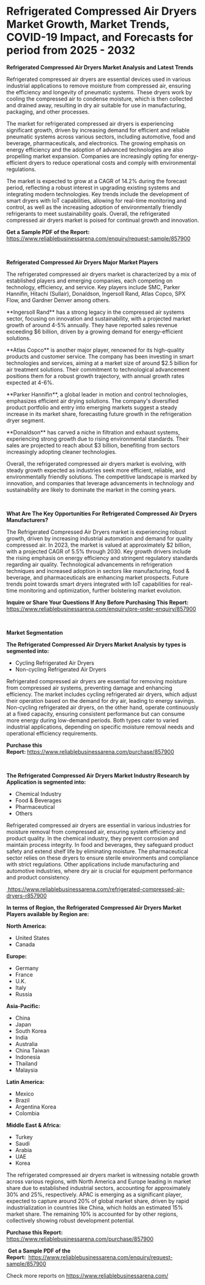 <p><h1>Refrigerated Compressed Air Dryers Market Growth, Market Trends, COVID-19 Impact, and Forecasts for period from 2025 - 2032</h1></p><p><strong>Refrigerated Compressed Air Dryers Market Analysis and Latest Trends</strong></p>
<p><p>Refrigerated compressed air dryers are essential devices used in various industrial applications to remove moisture from compressed air, ensuring the efficiency and longevity of pneumatic systems. These dryers work by cooling the compressed air to condense moisture, which is then collected and drained away, resulting in dry air suitable for use in manufacturing, packaging, and other processes.</p><p>The market for refrigerated compressed air dryers is experiencing significant growth, driven by increasing demand for efficient and reliable pneumatic systems across various sectors, including automotive, food and beverage, pharmaceuticals, and electronics. The growing emphasis on energy efficiency and the adoption of advanced technologies are also propelling market expansion. Companies are increasingly opting for energy-efficient dryers to reduce operational costs and comply with environmental regulations.</p><p>The market is expected to grow at a CAGR of 14.2% during the forecast period, reflecting a robust interest in upgrading existing systems and integrating modern technologies. Key trends include the development of smart dryers with IoT capabilities, allowing for real-time monitoring and control, as well as the increasing adoption of environmentally friendly refrigerants to meet sustainability goals. Overall, the refrigerated compressed air dryers market is poised for continual growth and innovation.</p></p>
<p><strong>Get a Sample PDF of the Report:&nbsp;</strong> <a href="https://www.reliablebusinessarena.com/enquiry/request-sample/857900?utm_campaign=3267&utm_medium=2&utm_source=Github&utm_content=ia&utm_term=09042025&utm_id=refrigerated-compressed-air-dryers">https://www.reliablebusinessarena.com/enquiry/request-sample/857900</a></p>
<p>&nbsp;</p>
<p><strong>Refrigerated Compressed Air Dryers Major Market Players</strong></p>
<p><p>The refrigerated compressed air dryers market is characterized by a mix of established players and emerging companies, each competing on technology, efficiency, and service. Key players include SMC, Parker Hannifin, Hitachi (Sullair), Donaldson, Ingersoll Rand, Atlas Copco, SPX Flow, and Gardner Denver among others.</p><p>**Ingersoll Rand** has a strong legacy in the compressed air systems sector, focusing on innovation and sustainability, with a projected market growth of around 4-5% annually. They have reported sales revenue exceeding $6 billion, driven by a growing demand for energy-efficient solutions.</p><p>**Atlas Copco** is another major player, renowned for its high-quality products and customer service. The company has been investing in smart technologies and services, aiming at a market size of around $2.5 billion for air treatment solutions. Their commitment to technological advancement positions them for a robust growth trajectory, with annual growth rates expected at 4-6%.</p><p>**Parker Hannifin**, a global leader in motion and control technologies, emphasizes efficient air drying solutions. The company's diversified product portfolio and entry into emerging markets suggest a steady increase in its market share, forecasting future growth in the refrigeration dryer segment.</p><p>**Donaldson** has carved a niche in filtration and exhaust systems, experiencing strong growth due to rising environmental standards. Their sales are projected to reach about $3 billion, benefiting from sectors increasingly adopting cleaner technologies.</p><p>Overall, the refrigerated compressed air dryers market is evolving, with steady growth expected as industries seek more efficient, reliable, and environmentally friendly solutions. The competitive landscape is marked by innovation, and companies that leverage advancements in technology and sustainability are likely to dominate the market in the coming years.</p></p>
<p>&nbsp;</p>
<p><strong>What Are The Key Opportunities For Refrigerated Compressed Air Dryers Manufacturers?</strong></p>
<p><p>The Refrigerated Compressed Air Dryers market is experiencing robust growth, driven by increasing industrial automation and demand for quality compressed air. In 2023, the market is valued at approximately $2 billion, with a projected CAGR of 5.5% through 2030. Key growth drivers include the rising emphasis on energy efficiency and stringent regulatory standards regarding air quality. Technological advancements in refrigeration techniques and increased adoption in sectors like manufacturing, food & beverage, and pharmaceuticals are enhancing market prospects. Future trends point towards smart dryers integrated with IoT capabilities for real-time monitoring and optimization, further bolstering market evolution.</p></p>
<p><strong>Inquire or Share Your Questions If Any Before Purchasing This Report:</strong> <a href="https://www.reliablebusinessarena.com/enquiry/pre-order-enquiry/857900?utm_campaign=3267&utm_medium=2&utm_source=Github&utm_content=ia&utm_term=09042025&utm_id=refrigerated-compressed-air-dryers">https://www.reliablebusinessarena.com/enquiry/pre-order-enquiry/857900</a></p>
<p>&nbsp;</p>
<p><strong>Market Segmentation</strong></p>
<p><strong>The Refrigerated Compressed Air Dryers Market Analysis by types is segmented into:</strong></p>
<p><ul><li>Cycling Refrigerated Air Dryers</li><li>Non-cycling Refrigerated Air Dryers</li></ul></p>
<p><p>Refrigerated compressed air dryers are essential for removing moisture from compressed air systems, preventing damage and enhancing efficiency. The market includes cycling refrigerated air dryers, which adjust their operation based on the demand for dry air, leading to energy savings. Non-cycling refrigerated air dryers, on the other hand, operate continuously at a fixed capacity, ensuring consistent performance but can consume more energy during low-demand periods. Both types cater to varied industrial applications, depending on specific moisture removal needs and operational efficiency requirements.</p></p>
<p><strong>Purchase this Report:&nbsp;</strong><a href="https://www.reliablebusinessarena.com/purchase/857900?utm_campaign=3267&utm_medium=2&utm_source=Github&utm_content=ia&utm_term=09042025&utm_id=refrigerated-compressed-air-dryers">https://www.reliablebusinessarena.com/purchase/857900</a></p>
<p>&nbsp;</p>
<p><strong>The Refrigerated Compressed Air Dryers Market Industry Research by Application is segmented into:</strong></p>
<p><ul><li>Chemical Industry</li><li>Food & Beverages</li><li>Pharmaceutical</li><li>Others</li></ul></p>
<p><p>Refrigerated compressed air dryers are essential in various industries for moisture removal from compressed air, ensuring system efficiency and product quality. In the chemical industry, they prevent corrosion and maintain process integrity. In food and beverages, they safeguard product safety and extend shelf life by eliminating moisture. The pharmaceutical sector relies on these dryers to ensure sterile environments and compliance with strict regulations. Other applications include manufacturing and automotive industries, where dry air is crucial for equipment performance and product consistency.</p></p>
<p><a href="https://www.reliablebusinessarena.com/refrigerated-compressed-air-dryers-r857900?utm_campaign=3267&utm_medium=2&utm_source=Github&utm_content=ia&utm_term=09042025&utm_id=refrigerated-compressed-air-dryers">&nbsp;https://www.reliablebusinessarena.com/refrigerated-compressed-air-dryers-r857900</a></p>
<p><strong>In terms of Region, the Refrigerated Compressed Air Dryers Market Players available by Region are:</strong></p>
<p>
    <p> <strong> North America: </strong>
        <ul>
            <li>United States</li>
            <li>Canada</li>
        </ul>
        </p> 
    <p> <strong> Europe: </strong>
        <ul>
            <li>Germany</li>
            <li>France</li>
            <li>U.K.</li>
            <li>Italy</li>
            <li>Russia</li>
        </ul>
        </p> 
    <p> <strong> Asia-Pacific: </strong>
        <ul>
            <li>China</li>
            <li>Japan</li>
            <li>South Korea</li>
            <li>India</li>
            <li>Australia</li>
            <li>China Taiwan</li>
            <li>Indonesia</li>
            <li>Thailand</li>
            <li>Malaysia</li>
        </ul>
        </p> 
    <p> <strong> Latin America: </strong>
        <ul>
            <li>Mexico</li>
            <li>Brazil</li>
            <li>Argentina Korea</li>
            <li>Colombia</li>
        </ul>
        </p> 
    <p> <strong> Middle East & Africa: </strong>
        <ul>
            <li>Turkey</li>
            <li>Saudi</li>
            <li>Arabia</li>
            <li>UAE</li>
            <li>Korea</li>
        </ul>
    </p>
    </p>
<p><p>The refrigerated compressed air dryers market is witnessing notable growth across various regions, with North America and Europe leading in market share due to established industrial sectors, accounting for approximately 30% and 25%, respectively. APAC is emerging as a significant player, expected to capture around 20% of global market share, driven by rapid industrialization in countries like China, which holds an estimated 15% market share. The remaining 10% is accounted for by other regions, collectively showing robust development potential.</p></p>
<p><strong>Purchase this Report: </strong><a href="https://www.reliablebusinessarena.com/purchase/857900?utm_campaign=3267&utm_medium=2&utm_source=Github&utm_content=ia&utm_term=09042025&utm_id=refrigerated-compressed-air-dryers">https://www.reliablebusinessarena.com/purchase/857900</a></p>
<p>&nbsp;<strong>Get a Sample PDF of the Report:&nbsp;&nbsp;</strong><a href="https://www.reliablebusinessarena.com/enquiry/request-sample/857900?utm_campaign=3267&utm_medium=2&utm_source=Github&utm_content=ia&utm_term=09042025&utm_id=refrigerated-compressed-air-dryers">https://www.reliablebusinessarena.com/enquiry/request-sample/857900</a></p>
<p><strong></strong></p>
<p>Check more reports on <a href="https://www.reliablebusinessarena.com/?utm_campaign=3267&utm_medium=2&utm_source=Github&utm_content=ia&utm_term=09042025&utm_id=refrigerated-compressed-air-dryers">https://www.reliablebusinessarena.com/</a></p>